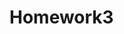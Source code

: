 # Homework3

<!DOCTYPE html>
<html>
<head>
    <title>My Website Title</title>
</head>
<body>

</body>
</html>
